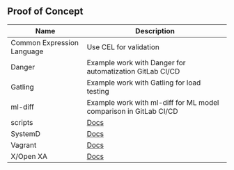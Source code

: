 ## Proof of Concept

| Name                       | Description                                                       |
|----------------------------|-------------------------------------------------------------------|
| Common Expression Language | Use CEL for validation                                            |
| Danger                     | Example work with Danger for automatization GitLab CI/CD          |
| Gatling                    | Example work with Gatling for load testing                        |
| ml-diff                    | Example work with ml-diff for ML model comparison in GitLab CI/CD |
| scripts                    | [Docs](./scripts/README.md)                                       |
| SystemD                    | [Docs](./systemd/README.md)                                       |
| Vagrant                    | [Docs](./vagrant/README.md)                                       |
| X/Open XA                  | [Docs](./xa/README.md)                                            |
